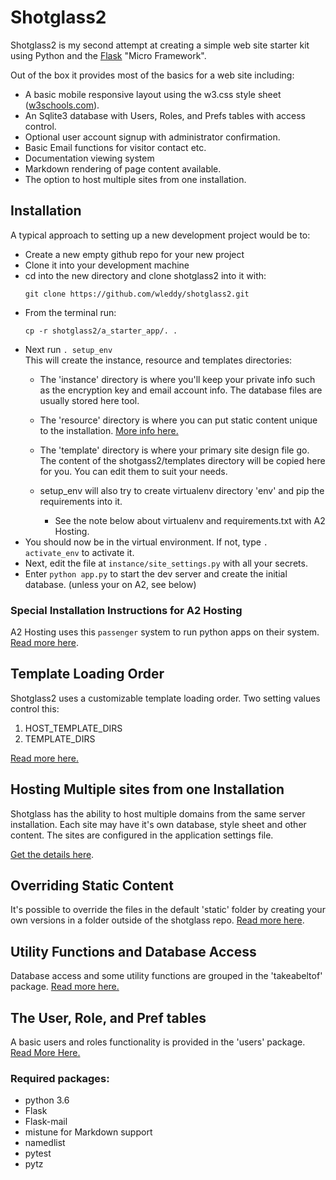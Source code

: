 # Shotglass2

Shotglass2 is my second attempt at creating a simple web site starter kit using Python and the [Flask](http://flask.pocoo.org) "Micro Framework".

Out of the box it provides most of the basics for a web site including:

* A basic mobile responsive layout using the w3.css style sheet ([w3schools.com](https://www.w3schools.com/w3css/default.asp)).
* An Sqlite3 database with Users, Roles, and Prefs tables with access control.
* Optional user account signup with administrator confirmation.
* Basic Email functions for visitor contact etc.
* Documentation viewing system
* Markdown rendering of page content available.
* The option to host multiple sites from one installation.

## Installation 

A typical approach to setting up a new development project would be to:
* Create a new empty github repo for your new project
* Clone it into your development machine
* cd into the new directory and clone shotglass2 into it with:
    ```
    git clone https://github.com/wleddy/shotglass2.git
    ```
* From the terminal run:
    ```
    cp -r shotglass2/a_starter_app/. .
    ```
* Next run `. setup_env`  
  This will create the instance, resource and templates directories:
    * The 'instance' directory is where you'll keep your private info such as the encryption key and email account info. The database files
    are usually stored here tool.
    * The 'resource' directory is where you can put static content unique to the installation. [More info here.](/docs/takeabeltof/content_override.md)
    * The 'template' directory is where your primary site design file go. The content of the shotgass2/templates directory will
    be copied here for you. You can edit them to suit your needs.  
    
    * setup_env will also try to create virtualenv directory 'env' and pip the requirements into it.  
        * See the note below about virtualenv and requirements.txt with A2 Hosting.  
* You should now be in the virtual environment. If not, type `. activate_env` to activate it.
* Next, edit the file at `instance/site_settings.py` with all your secrets.
* Enter `python app.py` to start the dev server and create the initial database. (unless your on A2, see below)
    
### Special Installation Instructions for A2 Hosting

A2 Hosting uses this `passenger` system to run python apps on their system. [Read more here](/docs/passenger_setup.md).

## Template Loading Order

Shotglass2 uses a customizable template loading order. Two setting values control this:
1. HOST_TEMPLATE_DIRS
2. TEMPLATE_DIRS

[Read more here.](/docs/template_loading.md)

## Hosting Multiple sites from one Installation

Shotglass has the ability to host multiple domains from the same server installation. Each site may have it's own database, style
sheet and other content. The sites are configured in the application settings file.

[Get the details here](/docs/shared_domain_hosting.md).

## Overriding Static Content

It's possible to override the files in the default 'static' folder by creating your own versions in a folder outside of the shotglass
repo. [Read more here](/docs/takeabeltof/content_override.md).

## Utility Functions and Database Access

Database access and some utility functions are grouped in the 'takeabeltof' package. [Read more here.](/docs/takeabeltof/index.md)

## The User, Role, and Pref tables

A basic users and roles functionality is provided in the 'users' package. [Read More Here.](/docs/users/index.md)

### Required packages:

* python 3.6
* Flask
* Flask-mail
* mistune for Markdown support
* namedlist
* pytest
* pytz


